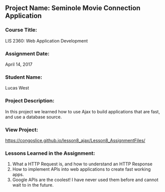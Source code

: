 ## Project Name:  Seminole Movie Connection Application

### Course Title:
LIS 2360:  Web Application Development

### Assignment Date:  
April 14, 2017

### Student Name:  
Lucas West

### Project Description:
In this project we learned how to use Ajax to build applications that are fast, and use a database source.

### View Project:
https://congoslice.github.io/lesson8_ajax/Lesson8_AssignmentFiles/

### Lessons Learned in the Assignment:
1. What a HTTP Request is, and how to understand an HTTP Response 
2. How to implement APIs into web applications to create fast working apps.
3. Google APIs are the coolest! I have never used them before and cannot wait to in the future.

